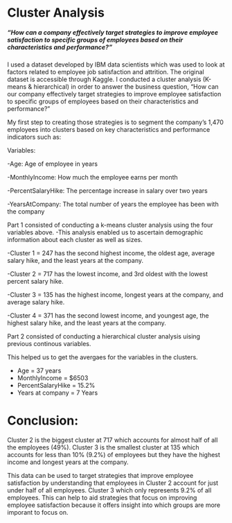 


# Cluster Analysis 



##### “How can a company effectively target strategies to improve employee satisfaction to specific groups of employees based on their characteristics and performance?”




 I used a dataset developed by IBM data scientists which was used to look at factors related to employee job satisfaction and attrition. The original dataset is accessible through Kaggle. I conducted a cluster analysis (K-means & hierarchical) in order to answer the business question,  “How can our 
 company effectively target strategies to improve employee satisfaction to specific groups of 
 employees based on their characteristics and performance?”
 


My first step to creating those strategies is to segment the company’s 1,470 employees into clusters based on key characteristics and performance indicators such as:

 Variables:
 
 -Age: Age of employee in years
 
 -MonthlyIncome: How much the employee earns per month
 
 -PercentSalaryHike: The percentage increase in salary over two years
 
 -YearsAtCompany: The total number of years the employee has been with the company
 
Part 1 consisted of conducting a k-means cluster analysis using the four variables above.
 -This analysis enabled us to ascertain demographic information about each cluster as well as sizes.
 
 -Cluster 1 = 247 has the second highest income, the oldest age, average salary hike, and the least years at the company.
 
 -Cluster 2 = 717 has the lowest income, and 3rd oldest with the lowest percent salary hike.
 
 -Cluster 3 = 135 has the highest income, longest years at the company, and average salary hike.
 
 -Cluster 4 = 371 has the second lowest income, and youngest age, the highest salary hike, and the least years at the company.

Part 2 consisted of conducting a hierarchical cluster analysis uising previous continous variables.

 This helped us to get the avergaes for the variables in the clusters.
 
 - Age = 37 years
 - MonthlyIncome = $6503
 - PercentSalaryHike = 15.2%
 - Years at company = 7 Years
 
# Conclusion:
Cluster 2 is the biggest cluster at 717 which accounts for almost half of all the employees (49%). Cluster 3 is the smallest cluster at 135 which accounts for less than 10% (9.2%) of employees but they have the highest income and longest years at the company.

This data can be used to target strategies that improve employee satisfaction by understanding that employees in Cluster 2 account for just under half of all employees. Cluster 3 which only represents 9.2% of all employees.  This can help to aid strategies that focus on improving employee satisfaction because it offers insight into which groups are more imporant to focus on.




